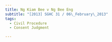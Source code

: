 ```yaml
---
title: Ng Kiam Bee v Ng Bee Eng 
subtitle: "[2013] SGHC 31 / 06\_February\_2013"
tags:
  - Civil Procedure
  - Consent Judgment

---
```


